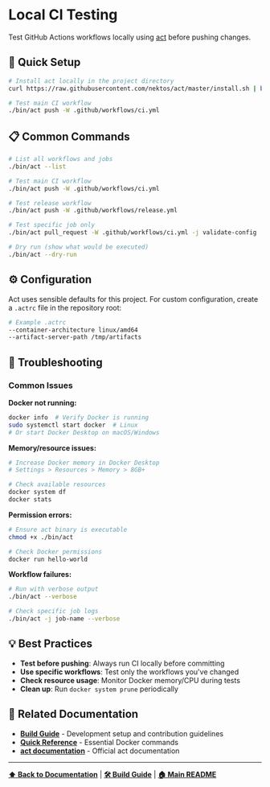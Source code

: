 # Local CI Testing

Test GitHub Actions workflows locally using [act](https://github.com/nektos/act) before pushing changes.

## 🚀 Quick Setup

```bash
# Install act locally in the project directory
curl https://raw.githubusercontent.com/nektos/act/master/install.sh | bash

# Test main CI workflow
./bin/act push -W .github/workflows/ci.yml
```

## 📋 Common Commands

```bash
# List all workflows and jobs
./bin/act --list

# Test main CI workflow
./bin/act push -W .github/workflows/ci.yml

# Test release workflow
./bin/act push -W .github/workflows/release.yml

# Test specific job only
./bin/act pull_request -W .github/workflows/ci.yml -j validate-config

# Dry run (show what would be executed)
./bin/act --dry-run
```

## ⚙️ Configuration

Act uses sensible defaults for this project. For custom configuration, create a `.actrc` file in the repository root:

```bash
# Example .actrc
--container-architecture linux/amd64
--artifact-server-path /tmp/artifacts
```

## 🐛 Troubleshooting

### Common Issues

**Docker not running:**
```bash
docker info  # Verify Docker is running
sudo systemctl start docker  # Linux
# Or start Docker Desktop on macOS/Windows
```

**Memory/resource issues:**
```bash
# Increase Docker memory in Docker Desktop
# Settings > Resources > Memory > 8GB+

# Check available resources
docker system df
docker stats
```

**Permission errors:**
```bash
# Ensure act binary is executable
chmod +x ./bin/act

# Check Docker permissions
docker run hello-world
```

**Workflow failures:**
```bash
# Run with verbose output
./bin/act --verbose

# Check specific job logs
./bin/act -j job-name --verbose
```

## 💡 Best Practices

- **Test before pushing**: Always run CI locally before committing
- **Use specific workflows**: Test only the workflows you've changed
- **Check resource usage**: Monitor Docker memory/CPU during tests
- **Clean up**: Run `docker system prune` periodically

## 🔗 Related Documentation

- **[Build Guide](BUILD.md)** - Development setup and contribution guidelines
- **[Quick Reference](QUICK_REFERENCE.md)** - Essential Docker commands
- **[act documentation](https://github.com/nektos/act)** - Official act documentation

---

**[⬆ Back to Documentation](README.md)** | **[🛠️ Build Guide](BUILD.md)** | **[🏠 Main README](../README.md)**

